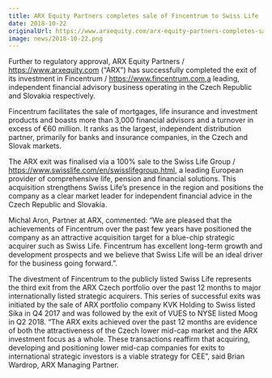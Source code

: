 ```yaml
---
title: ARX Equity Partners completes sale of Fincentrum to Swiss Life
date: 2018-10-22
originalUrl: https://www.arxequity.com/arx-equity-partners-completes-sale-of-fincentrum-to-swiss-life/
image: news/2018-10-22.png
---
```


Further to regulatory approval, ARX Equity Partners / https://www.arxequity.com (“ARX”) has successfully completed the exit of its investment in Fincentrum / https://www.fincentrum.com,a leading, independent financial advisory business operating in the Czech Republic and Slovakia respectively.

Fincentrum facilitates the sale of mortgages, life insurance and investment products and boasts more than 3,000 financial advisors and a turnover in excess of €60 million. It ranks as the largest, independent distribution partner, primarily for banks and insurance companies, in the Czech and Slovak markets.

The ARX exit was finalised via a 100% sale to the Swiss Life Group / https://www.swisslife.com/en/swisslifegroup.html, a leading European provider of comprehensive life, pension and financial solutions. This acquisition strengthens Swiss Life’s presence in the region and positions the company as a clear market leader for independent financial advice in the Czech Republic and Slovakia.

Michal Aron, Partner at ARX, commented: “We are pleased that the achievements of Fincentrum over the past few years have positioned the company as an attractive acquisition target for a blue-chip strategic acquirer such as Swiss Life. Fincentrum has excellent long-term growth and development prospects and we believe that Swiss Life will be an ideal driver for the business going forward.”.

The divestment of Fincentrum to the publicly listed Swiss Life represents the third exit from the ARX Czech portfolio over the past 12 months to major internationally listed strategic acquirers. This series of successful exits was initiated by the sale of ARX portfolio company KVK Holding to Swiss listed Sika in Q4 2017 and was followed by the exit of VUES to NYSE listed Moog in Q2 2018. “The ARX exits achieved over the past 12 months are evidence of both the attractiveness of the Czech lower mid-cap market and the ARX investment focus as a whole. These transactions reaffirm that acquiring, developing and positioning lower mid-cap companies for exits to international strategic investors is a viable strategy for CEE”, said Brian Wardrop, ARX Managing Partner.
